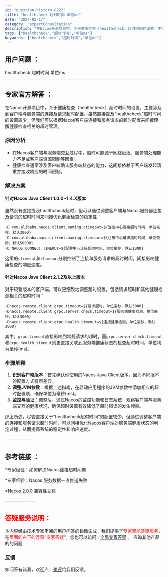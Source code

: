 ```yaml
---
id: "question-history-8222"
title: "healthcheck 超时时间 单位ms"
date: "2024-05-17"
category: "expertConsultation"
description: "在Nacos开源项目中，关于健康检查（healthcheck）超时时间的设置，主要涉及到客户端与服务端的连接及请求超时配置。虽然直接提及healthcheck超时时间的设置较少，但我们可以根据Nacos客户端连接和服务请求的超时配置来间接理解健康检查相关的超时管理。### 原因分析- 在Nacos客"
tags: ["healthcheck","超时时间","单位ms"]
keywords: ["healthcheck","超时时间","单位ms"]
---
```


## 用户问题 ： 
 healthcheck 超时时间 单位ms  

---------------
## 专家官方解答 ：

在Nacos开源项目中，关于健康检查（healthcheck）超时时间的设置，主要涉及到客户端与服务端的连接及请求超时配置。虽然直接提及"healthcheck"超时时间的设置较少，但我们可以根据Nacos客户端连接和服务请求的超时配置来间接理解健康检查相关的超时管理。

### 原因分析
- 在Nacos客户端与服务端交互过程中，超时可能源于网络延迟、服务端处理能力不足或客户端资源限制等因素。
- 健康检查通常涉及客户端确认服务端状态的能力，这间接依赖于客户端发起请求并接收响应的时间限制。

### 解决方案
#### 针对Nacos Java Client 1.0.0~1.4.X版本
虽然没有直接提及healthcheck超时，但可以通过调整客户端与Nacos服务器连接及请求的超时时间来间接优化健康检查的稳定性：
```shell
-D com.alibaba.nacos.client.naming.ctimeout=${注册中心连接超时时间，单位毫秒，默认3000}
-D com.alibaba.nacos.client.naming.rtimeout=${注册中心请求超时时间，单位毫秒，默认50000}
-D NACOS.CONNECT.TIMEOUT=${配置中心连接超时时间，单位毫秒，默认1000}
```
这里的`ctimeout`和`rtimeout`分别控制了连接和服务请求的超时时间，间接影响健康检查的响应速度。

#### 针对Nacos Java Client 2.1.2及以上版本
对于较新版本的客户端，可以更细致地调整超时设置，包括请求超时和其他健康检测相关的超时时间：
```shell
-Dnacos.remote.client.grpc.timeout=${请求超时，单位毫秒，默认3000}
-Dnacos.remote.client.grpc.server.check.timeout=${服务端健康检测，单位毫秒，默认3000}
-Dnacos.remote.client.grpc.health.timeout=${连接健康检测，单位毫秒，默认3000}
```
其中，`grpc.timeout`直接影响到常规请求的超时，而`grpc.server.check.timeout`和`grpc.health.timeout`则更直接关联到服务端健康状态的检查超时时间，单位均为毫秒(ms)。

### 步骤解释
1. **识别客户端版本**：首先确认你使用的Nacos Java Client版本，因为不同版本的配置方式有所差异。
2. **调整JVM参数**：根据上述指南，在启动应用程序的JVM参数中添加相应的超时配置项，确保单位为毫秒(ms)。
3. **监控与验证**：调整后，通过Nacos的监控功能和日志系统，观察客户端与服务端交互的健康状况，确保超时设置有效降低了超时错误的发生频率。

综上所述，尽管直接关于“healthcheck超时时间”的配置较少，但通过调整客户端的连接和服务请求超时时间，可以间接优化Nacos客户端对服务端健康状态的判定过程，从而提高系统的稳定性和响应速度。


<font color="#949494">---------------</font> 


## 参考链接 ：

*专家经验：如何解决Nacos连接超时问题 
 
 *专家经验：Nacos 服务数据一直推送失败 
 
 *[Nacos 2.0.0 兼容性文档](https://nacos.io/docs/latest/upgrading/200-compatibility)


 <font color="#949494">---------------</font> 
 


## <font color="#FF0000">答疑服务说明：</font> 

本内容经由技术专家审阅的用户问答的镜像生成，我们提供了<font color="#FF0000">专家智能答疑服务</font>，在<font color="#FF0000">页面的右下的浮窗”专家答疑“</font>。您也可以访问 : [全局专家答疑](https://answer.opensource.alibaba.com/docs/intro) 。 咨询其他产品的的问题

### 反馈
如问答有错漏，欢迎点：[差评](https://ai.nacos.io/user/feedbackByEnhancerGradePOJOID?enhancerGradePOJOId=13577)给我们反馈。
